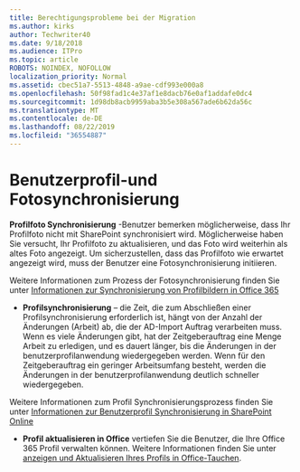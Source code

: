 ```yaml
---
title: Berechtigungsprobleme bei der Migration
ms.author: kirks
author: Techwriter40
ms.date: 9/18/2018
ms.audience: ITPro
ms.topic: article
ROBOTS: NOINDEX, NOFOLLOW
localization_priority: Normal
ms.assetid: cbec51a7-5513-4848-a9ae-cdf993e000a8
ms.openlocfilehash: 50f98fad1c4e37af1e8dacb76e0af1addafe0dc4
ms.sourcegitcommit: 1d98db8acb9959aba3b5e308a567ade6b62da56c
ms.translationtype: MT
ms.contentlocale: de-DE
ms.lasthandoff: 08/22/2019
ms.locfileid: "36554887"
---
```

# <a name="user-profile-and-photo-synchronization"></a>Benutzerprofil-und Fotosynchronisierung

 **Profilfoto Synchronisierung** -Benutzer bemerken möglicherweise, dass Ihr Profilfoto nicht mit SharePoint synchronisiert wird. Möglicherweise haben Sie versucht, Ihr Profilfoto zu aktualisieren, und das Foto wird weiterhin als altes Foto angezeigt. Um sicherzustellen, dass das Profilfoto wie erwartet angezeigt wird, muss der Benutzer eine Fotosynchronisierung initiieren. 
  
Weitere Informationen zum Prozess der Fotosynchronisierung finden Sie unter [Informationen zur Synchronisierung von Profilbildern in Office 365](https://go.microsoft.com/fwlink/?linkid=2022634)
  
- **Profilsynchronisierung** – die Zeit, die zum Abschließen einer Profilsynchronisierung erforderlich ist, hängt von der Anzahl der Änderungen (Arbeit) ab, die der AD-Import Auftrag verarbeiten muss. Wenn es viele Änderungen gibt, hat der Zeitgeberauftrag eine Menge Arbeit zu erledigen, und es dauert länger, bis die Änderungen in der benutzerprofilanwendung wiedergegeben werden. Wenn für den Zeitgeberauftrag ein geringer Arbeitsumfang besteht, werden die Änderungen in der benutzerprofilanwendung deutlich schneller wiedergegeben. 
  
Weitere Informationen zum Profil Synchronisierungsprozess finden Sie unter [Informationen zur Benutzerprofil Synchronisierung in SharePoint Online](https://go.microsoft.com/fwlink/?linkid=2022639)
    
- **Profil aktualisieren in Office** vertiefen Sie die Benutzer, die Ihre Office 365 Profil verwalten können. Weitere Informationen finden Sie unter [anzeigen und Aktualisieren Ihres Profils in Office-Tauchen](https://support.office.com/article/View-and-update-your-profile-in-Office-Delve-4e84343b-eedf-45a1-aeb9-8627ccca14ba).
    


